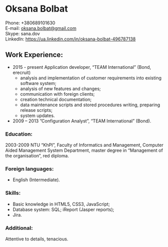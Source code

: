 # Oksana Bolbat #

Phone: +380689101630   
E-mail: oksana.bolbat@gmail.com  
Skype: sana.dov  
LinkedIn: https://ua.linkedin.com/in/oksana-bolbat-496787138  

## Work Experience: ##  
* 2015 - present Application developer, “TEAM International” (Bond, erecruit)
    * analysis and implementation of customer requirements into existing software system;
    * analysis of new features and changes;
    * communication with foreign clients;
    * creation technical documentation;
    * data maintenance scripts and stored procedures writing, preparing release scripts;
    * system updates.
* 2009 – 2013 ”Configuration Analyst”, “TEAM International” (Bond).

### Education: ###  
2003-2009 NTU “KhPI”, Faculty of Informatics and Management, Computer
Aided Management System Department, master degree in
“Management of the organisation”, red diploma.

### Foreign languages: ###
* English (Intermediate).

### Skills: ###
* Basic knowledge in HTML5, CSS3, JavaScript;
* Database system: SQL; iReport (Jasper reports);
* Jira.

### Additional: ### 
Attentive to details, tenacious.
